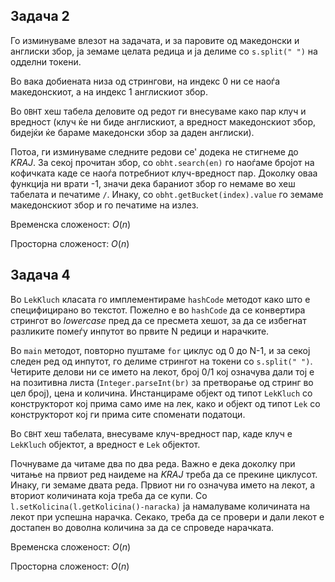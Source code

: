 ## Задача 2

Го изминуваме влезот на задачата, и за паровите од македонски и англиски збор, ја земаме целата редица и ја делиме со `s.split(" ")` на одделни токени.

Во вака добиената низа од стрингови, на индекс 0 ни се наоѓа македонскиот, а на индекс 1 англискиот збор.

Во `OBHT` хеш табела деловите од редот ги внесуваме како пар клуч и вредност (клуч ќе ни биде англискиот, а вредност македонскиот збор, бидејќи ќе бараме македонски збор за даден англиски).

Потоа, ги изминуваме следните редови се' додека не стигнеме до *KRAJ*. За секој прочитан збор, со `obht.search(en)` го наоѓаме бројот на кофичката каде се наоѓа потребниот клуч-вредност пар. Доколку оваа функција ни врати -1, значи дека бараниот збор го немаме во хеш табелата и печатиме `/`. Инаку, со `obht.getBucket(index).value` го земаме македонскиот збор и го печатиме на излез.

Временска сложеност: $O(n)$

Просторна сложеност: $O(n)$

## Задача 4

Во `LekKluch` класата го имплементираме `hashCode` методот како што е специфицирано во текстот. Пожелно е во `hashCode` да се конвертира стрингот во *lowercase* пред да се пресмета хешот, за да се избегнат разликите помеѓу инпутот во првите N редици и нарачките. 

Во `main` методот, повторно пуштаме `for` циклус од 0 до N-1, и за секој следен ред од инпутот, го делиме стрингот на токени со `s.split(" ")`. Четирите делови ни се името на лекот, број 0/1 кој означува дали тој е на позитивна листа (`Integer.parseInt(br)` за претворање од стринг во цел број), цена и количина. Инстанцираме објект од типот `LekKluch` со конструкторот кој прима само име на лек, како и објект од типот `Lek` со конструкторот кој ги прима сите споменати податоци.

Во `CBHT` хеш табелата, внесуваме клуч-вредност пар, каде клуч е `LekKluch` објектот, а вредност е `Lek` објектот.

Почнуваме да читаме два по два реда. Важно е дека доколку при читање на првиот ред наидеме на *KRAJ* треба да се прекине циклусот. Инаку, ги земаме двата реда. Првиот ни го означува името на лекот, а вториот количината која треба да се купи. Со `l.setKolicina(l.getKolicina()-naracka)` ја намалуваме количината на лекот при успешна нарачка. Секако, треба да се провери и дали лекот е достапен во доволна количина за да се спроведе нарачката.

Временска сложеност: $O(n)$

Просторна сложеност: $O(n)$
